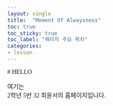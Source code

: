 ```yaml
---
layout: single
title:  "Moment Of Alwaysness"
toc: true
toc_sticky: true
toc_label: "페이지 주요 목차"
categories:
- lesson
---
```


<span style="font-family:'$sans-serif';">
# HELLO

여기는  
2학년 5반 32 최윤서의 홈페이지입니다.
